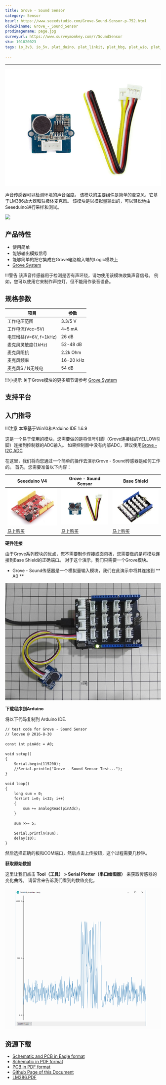 ```yaml
---
title: Grove - Sound Sensor
category: Sensor
bzurl: https://www.seeedstudio.com/Grove-Sound-Sensor-p-752.html
oldwikiname: Grove_-_Sound_Sensor
prodimagename: page.jpg
surveyurl: https://www.surveymonkey.com/r/SoundSensor
sku: 101020023
tags: io_3v3, io_5v, plat_duino, plat_linkit, plat_bbg, plat_wio, plat_pi, plat_linkit

---
```

---
![enter image description here](https://raw.githubusercontent.com/SeeedDocument/Grove_Sound_Sensor/master/images/page.jpg)

声音传感器可以检测环境的声音强度。 该模块的主要组件是简单的麦克风，它基于LM386放大器和驻极体麦克风。 该模块是以模拟量输出的，可以轻松地由Seeeduino进行采样和测试。

[![](https://github.com/SeeedDocument/wiki_chinese/raw/master/docs/images/click_to_buy.PNG)](https://item.taobao.com/item.htm?spm=a1z10.3-c.w4002-11172317909.10.3ff19e11ziPHVH&id=45476699231)


产品特性
--------
* 使用简单
* 能够输出模拟信号
* 能够简单的把它集成在Grove电路输入端的Logic模块上
* [Grove System](http://seeed.wiki/Grove_System/)

!!!警告
    该声音传感器用于检测是否有声环绕，请勿使用该模块收集声音信号。 例如，您可以使用它来制作声控灯，但不能用作录音设备。

规格参数
-------------
|项目|参数|
|-----|------|
|工作电压范围| 3.3/5 V |
|工作电流(Vcc=5V)|4~5 mA|
|电压增益(V=6V, f=1kHz)|26 dB|
|麦克风灵敏度(1kHz)|52-48 dB|
|麦克风阻抗|2.2k Ohm|
|麦克风频率|16-20 kHz|
|麦克风S / N无线电|54 dB|

!!!小提示
    关于Grove模块的更多细节请参考 [Grove System](http://seeed.wiki/Grove_System/)

支持平台
--------------------


入门指导
---------------

!!!注意
    本章基于Win10和Arduino IDE 1.6.9

这是一个易于使用的模块，您需要做的是将信号引脚（Grove连接线的YELLOW引脚）连接到控制器的ADC输入。 如果控制器中没有内部ADC，建议使用[Grove - I2C ADC](http://www.seeedstudio.com/Grove-I2C-ADC-p-1580.html)


在这里，我们将向您通过一个简单的操作去演示Grove - Sound传感器是如何工作的。 首先，您需要准备以下内容：

| Seeeduino V4 | Grove - Sound Sensor | Base Shield |
|--------------|----------------------|-----------------|
|![enter image description here](https://raw.githubusercontent.com/SeeedDocument/Grove_Light_Sensor/master/images/gs_1.jpg)|![enter image description here](https://raw.githubusercontent.com/SeeedDocument/Grove_Sound_Sensor/master/images/gs_1.jpg)|![enter image description here](https://raw.githubusercontent.com/SeeedDocument/Grove_Light_Sensor/master/images/gs_4.jpg)|
|[马上购买](https://item.taobao.com/item.htm?spm=a1z10.3-c.w4002-11172317909.9.3ff19e11rndqnS&id=45721222112)|[马上购买](https://item.taobao.com/item.htm?spm=a1z10.3-c.w4002-11172317909.9.3ff19e11ZLdkgG&id=520245748676)|[马上购买](https://item.taobao.com/item.htm?spm=a1z10.3-c.w4002-11172317909.10.3ff19e11crrag2&id=520233320144)|



**硬件连接**

由于Grove系列模块的优点，您不需要制作焊接或面包板，您需要做的是将模块连接到Base Shield的正确端口。 对于这个演示，我们只需要一个Grove模块。

*  Grove - Sound传感器是一个模拟量输入模块，我们在此演示中将其连接到 ** A0 **


![enter image description here](https://raw.githubusercontent.com/SeeedDocument/Grove_Sound_Sensor/master/images/connection.jpg)


**下载程序到Arduino**

将以下代码复制到 Arduino IDE.

```
// test code for Grove - Sound Sensor
// loovee @ 2016-8-30

const int pinAdc = A0;

void setup()
{
    Serial.begin(115200);
    //Serial.println("Grove - Sound Sensor Test...");
}

void loop()
{
    long sum = 0;
    for(int i=0; i<32; i++)
    {
        sum += analogRead(pinAdc);
    }

    sum >>= 5;

    Serial.println(sum);
    delay(10);
}

```

然后选择正确的板和COM端口，然后点击上传按钮，这个过程需要几秒钟。

**获取原始数据**

这里让我们点击 **Tool（工具） > Serial Plotter（串口绘图器）** 来获取传感器的变化曲线。 请留言来告诉我们看到的数值变化。

![enter image description here](https://raw.githubusercontent.com/SeeedDocument/Grove_Sound_Sensor/master/images/sound_raw.png)


资源下载
----------
- [Schematic and PCB in Eagle format](https://github.com/SeeedDocument/Grove_Sound_Sensor/raw/master/resources/Grove%20-%20Sound%20Sensor.zip)
- [Schematic in PDF format](https://github.com/SeeedDocument/Grove_Sound_Sensor/raw/master/res/Grove%20-%20Sound%20Sensor%20v1.6%20Schematic.pdf)
- [PCB in PDF format](https://github.com/SeeedDocument/Grove_Sound_Sensor/raw/master/res/Grove%20-%20Sound%20Sensor%20v1.6%20PCB.pdf)
- [Github Page of this Document](https://github.com/SeeedDocument/Grove_Sound_Sensor)
- [LM386.PDF](https://github.com/SeeedDocument/Grove_Sound_Sensor/raw/master/res/LM386.pdf)
